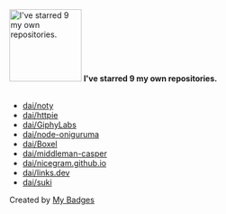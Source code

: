<img src="https://my-badges.github.io/my-badges/self-star.png" alt="I&apos;ve starred 9 my own repositories." title="I&apos;ve starred 9 my own repositories." width="128">
<strong>I&apos;ve starred 9 my own repositories.</strong>
<br><br>

- <a href="https://github.com/dai/noty">dai/noty</a>
- <a href="https://github.com/dai/httpie">dai/httpie</a>
- <a href="https://github.com/dai/GiphyLabs">dai/GiphyLabs</a>
- <a href="https://github.com/dai/node-oniguruma">dai/node-oniguruma</a>
- <a href="https://github.com/dai/Boxel">dai/Boxel</a>
- <a href="https://github.com/dai/middleman-casper">dai/middleman-casper</a>
- <a href="https://github.com/dai/nicegram.github.io">dai/nicegram.github.io</a>
- <a href="https://github.com/dai/links.dev">dai/links.dev</a>
- <a href="https://github.com/dai/suki">dai/suki</a>


Created by <a href="https://github.com/my-badges/my-badges">My Badges</a>